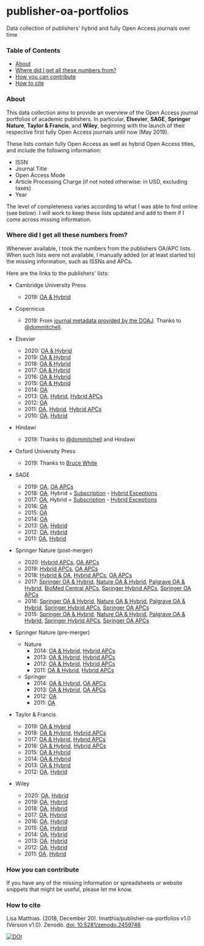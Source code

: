 # publisher-oa-portfolios
Data collection of publishers' hybrid and fully Open Access journals over time
### Table of Contents
* [About](#about)
* [Where did I get all these numbers from?](#where-did-i-get-all-these-numbers-from)
* [How you can contribute](#how-you-can-contribute)
* [How to cite](#how-to-cite)

### About

This data collection aims to provide an overview of the Open Access journal portfolios of academic publishers. In particular, **Elsevier**, **SAGE**, **Springer Nature**, **Taylor & Francis**, and **Wiley**, beginning with the launch of their respective first fully Open Access journals until now (May 2019).

These lists contain fully Open Access as well as hybrid Open Access titles, and include the following information:

* ISSN
* Journal Title
* Open Access Mode
* Article Processing Charge (if not noted otherwise: in USD, excluding taxes)
* Year

The level of completeness varies according to what I was able to find online (see below). I will work to keep these lists updated and add to them if I come across missing information.

### Where did I get all these numbers from?
Whenever available, I took the numbers from the publishers OA/APC lists. When such lists were not available, I manually added (or at least started to) the missing information, such as ISSNs and APCs.

Here are the links to the publishers' lists:

* Cambridge University Press
    + 2019: [OA & Hybrid](http://web.archive.org/web/20191218202019/https://www.cambridge.org/core/services/aop-file-manager/file/5783738dbd8dfd4e3283c3f2/Cambridge-Journals-APC-price-list-2019.11.xlsx)

* Copernicus
    + 2019: From [journal metadata provided by the DOAJ](http://web.archive.org/web/20191218203559/https://s3.eu-west-2.amazonaws.com/doaj-data-cache/journalcsv__doaj_20191218_1935_utf8.csv). Thanks to [@dommitchell](https://github.com/dommitchell).
    
* Elsevier
    + 2020: [OA & Hybrid](http://web.archive.org/web/20200410205235/https://www.elsevier.com/__data/promis_misc/j.custom97.xlsx)
    + 2019: [OA & Hybrid](http://web.archive.org/web/20190114171311/https://www.elsevier.com/__data/promis_misc/j.custom97.pdf)
    + 2018: [OA & Hybrid](http://web.archive.org/web/20180702110911/https://www.elsevier.com/__data/promis_misc/j.custom97.pdf)
    + 2017: [OA & Hybrid](http://web.archive.org/web/20170119172849/https://www.elsevier.com/__data/promis_misc/j.custom97.pdf)
    + 2016: [OA & Hybrid](http://web.archive.org/web/20160407063026/http://cdn.elsevier.com/promis_misc/j.custom97.pdf)
    + 2015: [OA & Hybrid](http://web.archive.org/web/*/http://www.elsevier.com/__data/assets/excel_doc/0004/247180/2015_APC_pricelist.xlsx)
    + 2014: [OA](http://web.archive.org/web/20140301091506/http://www.elsevier.com/about/open-access/open-access-journals)
    + 2013: [OA](http://web.archive.org/web/20130426145014/http://www.elsevier.com/about/open-access/open-access-journals), [Hybrid](http://web.archive.org/web/20130123115911/http://cdn.elsevier.com:80/assets/pdf_file/0008/109448/journal_list.pdf), [Hybrid APCs](http://web.archive.org/web/20130226034043/http://cdn.elsevier.com:80/assets/pdf_file/0014/112172/sponsoredarticleoption.pdf)
    + 2012: [OA](http://web.archive.org/web/20120229224301/http://www.elsevier.com:80/wps/find/intro.cws_home/open_access)
    + 2011: [OA](http://web.archive.org/web/20110927064359/http://www.elsevier.com:80/wps/find/intro.cws_home/open_access_mechanisms), [Hybrid](http://web.archive.org/web/20130516121851/http://cdn.elsevier.com/assets/pdf_file/0005/105179/Sponsored_Articles_2011.pdf), [Hybrid APCs](http://web.archive.org/web/20110627112327/http://www.elsevier.com:80/framework_authors/Sponsoredarticles/sponsoredarticleoption.pdf)
    + 2010: [OA](https://www.elsevier.com/editors-update/story/access/open-access-developing-new-publishing-models), [Hybrid](http://web.archive.org/web/20100523194902/http://www.elsevier.com:80/wps/find/authors.authors/sponsoredarticles)
    
* Hindawi
    + 2019: Thanks to [@dommitchell](https://github.com/dommitchell) and Hindawi
    
* Oxford University Press
    + 2019: Thanks to [Bruce White](https://scholar.google.co.nz/citations?user=hzEyynQAAAAJ&hl=en)

* SAGE
    + 2019: [OA](http://web.archive.org/web/20190518223021/https://us.sagepub.com/en-us/nam/pure-gold-open-access-journals-at-sage), [OA APCs](http://web.archive.org/web/20190518223230/https://sustainingknowledgecommons.files.wordpress.com/2019/04/sage_2019_raw_data.xlsx)
    + 2018: [OA](http://web.archive.org/web/20180828144432/https://us.sagepub.com/sites/default/files/2018_sage_journals_institutional_price_list_04.20.18.xlsx), Hybrid = [Subscription](http://web.archive.org/web/20180828144432/https://us.sagepub.com/sites/default/files/2018_sage_journals_institutional_price_list_04.20.18.xlsx) - [Hybrid Exceptions](https://web.archive.org/web/20180828144736/https://uk.sagepub.com/en-gb/eur/sage-choice-journal-and-pricing-exceptions)
    + 2017: [OA](http://web.archive.org/web/20171112183417/https://au.sagepub.com/sites/default/files/2017_sage_journals_institutional_price_list_4.xlsx), Hybrid = [Subscription](http://web.archive.org/web/20171112183417/https://au.sagepub.com/sites/default/files/2017_sage_journals_institutional_price_list_4.xlsx) - [Hybrid Exceptions](http://web.archive.org/web/20171001042242/https://uk.sagepub.com/en-gb/eur/sage-choice-journal-and-pricing-exceptions)
    + 2016: [OA](http://web.archive.org/web/20150926073322/https://uk.sagepub.com/sites/default/files/2016_sage_journals_price_list_0.xlsx)
    + 2015: [OA](http://web.archive.org/web/20150720193546/https://us.sagepub.com/en-us/nam/2015-journals-price-list-0%20%20)
    + 2014: [OA](http://web.archive.org/web/20140301033725/http://www.sagepub.com:80/oa-journals.sp)
    + 2013: [OA](http://web.archive.org/web/20130512230428/http://www.uk.sagepub.com/aboutus/oa-journals.htm), [Hybrid](http://web.archive.org/web/20130512100721/http://www.uk.sagepub.com:80/repository/binaries/pdf/SAGE-Choice-Participating-Title-List.pdf)
    + 2012: [OA](http://web.archive.org/web/20120926195214/http://www.uk.sagepub.com:80/aboutus/openaccess.htm), [Hybrid](http://web.archive.org/web/20121021071823/http://www.sagepub.com/sagechoice.sp)
    + 2011: [OA](http://web.archive.org/web/20120926195214/http://www.uk.sagepub.com:80/aboutus/openaccess.htm), [Hybrid](http://web.archive.org/web/20110526233723/http://www.sagepub.com:80/sagechoice.sp)

* Springer Nature (post-merger)
    + 2020: [Hybrid APCs](http://web.archive.org/web/20200410200204/https://media.springernature.com/full/springer-cms/rest/v1/content/17339478/data/v16), [OA APCs](http://web.archive.org/web/20200410195957/https://media.springernature.com/full/springer-cms/rest/v1/content/17278042/data/v23)
    + 2019: [Hybrid APCs](http://web.archive.org/web/20190518021750/https://media.springernature.com/full/springer-cms/rest/v1/content/15094406/data/v17), [OA APCs](http://web.archive.org/web/20190518021706/https://media.springernature.com/full/springer-cms/rest/v1/content/15073486/data/v34)
    + 2018: [Hybrid & OA](https://media.springernature.com/full/springer-cms/rest/v1/content/15226614/data/v7), [Hybrid APCs](http://web.archive.org/web/20180828151311/https://media.springernature.com/full/springer-cms/rest/v1/content/15226614/data/v7), [OA APCs](http://web.archive.org/web/20180203213930/http://www.springernature.com:80/us/open-research/journals-books/journals/)
    + 2017: [Springer OA & Hybrid](http://web.archive.org/web/20180828151448/https://media.springernature.com/full/springer-cms/rest/v1/content/12085696/data/v1), [Nature OA & Hybrid](http://web.archive.org/web/20170502121121/http://www.nature.com/openresearch/publishing-with-npg/nature-journals/), [Palgrave OA & Hybrid](http://web.archive.org/web/20170604220911/http://www.nature.com:80/openresearch/palgrave-journals), [BioMed Central APCs](http://web.archive.org/web/20170712044201/https://www.biomedcentral.com/getpublished/article-processing-charges/biomedcentral-prices), [Springer Hybrid APCs](http://web.archive.org/web/20170623224911/http://www.springer.com:80/us/open-access/springer-open-choice), [Springer OA APCs](http://web.archive.org/web/20171029012819/http://www.springernature.com:80/gp/open-research/journals-books/journals)
    + 2016: [Springer OA & Hybrid](http://web.archive.org/web/20180828152033/https://media.springernature.com/full/springer-cms/rest/v1/content/10619890/data/v1), [Nature OA & Hybrid](http://web.archive.org/web/20160522094756/http://www.nature.com:80/openresearch/publishing-with-npg/nature-journals), [Palgrave OA & Hybrid](http://web.archive.org/web/20160810180048/http://www.nature.com:80/openresearch/palgrave-journals), [Springer Hybrid APCs](http://web.archive.org/web/20160608120021/http://www.springer.com:80/us/open-access/springer-open-choice), [Springer OA APCs](http://web.archive.org/web/20160124075220/http://www.springeropen.com:80/about/apcfaq/howmuch)
    + 2015: [Springer OA & Hybrid](http://web.archive.org/web/20180828152320/https://media.springernature.com/full/springer-cms/rest/v1/content/10619914/data/v1), [Nature OA & Hybrid](http://web.archive.org/web/20151116041435/http://www.nature.com:80/openresearch/publishing-with-npg/nature-journals), [Palgrave OA & Hybrid](http://web.archive.org/web/20151125104508/http://www.nature.com:80/openresearch/palgrave-journals), [Springer Hybrid APCs](http://web.archive.org/web/20150829081421/http://www.springer.com:80/us/open-access/springer-open-choice), [Springer OA APCs](http://web.archive.org/web/20150619174613/http://www.springeropen.com:80/about/apcfaq/howmuch)

* Springer Nature (pre-merger)
    + Nature
        + 2014: [OA & Hybrid](https://resource-cms.springernature.com/springer-cms/rest/v1/content/20990/data/v1), [Hybrid APCs](http://web.archive.org/web/20140301063140/http://www.nature.com:80/aps/open_access_faqs.html)
        + 2013: [OA & Hybrid](http://web.archive.org/web/20131231034039/http://www.nature.com:80/libraries/open_access/oa_pub_models.html), [Hybrid APCs](http://web.archive.org/web/20131209011041/http://www.nature.com:80/aps/open_access_faqs.html)
        + 2012: [OA & Hybrid](http://web.archive.org/web/20120518065943/http://www.nature.com:80/libraries/open_access/index.html), [Hybrid APCs](http://web.archive.org/web/20120827220511/http://www.nature.com:80/ajg/open_access_faqs.html)
        + 2011: [OA & Hybrid](http://web.archive.org/web/20110612091713/http://www.nature.com:80/libraries/open_access/index.html), [Hybrid APCs](http://web.archive.org/web/20111004081035/http://www.nature.com:80/ajg/open_access_faqs.html)
    + Springer
        + 2014: [OA & Hybrid](http://web.archive.org/web/20180828150811/https://resource-cms.springernature.com/springer-cms/rest/v1/content/20990/data/v1), [OA APCs](http://web.archive.org/web/20140330122612/http://www.springeropen.com:80/about/apcfaq/howmuch)
        + 2013: [OA & Hybrid](http://web.archive.org/web/20180828150729/https://resource-cms.springernature.com/springer-cms/rest/v1/content/8564/data/v2), [OA APCs](http://web.archive.org/web/20130601211303/http://www.springeropen.com/about/apcfaq/howmuch)
        + 2012: [OA](http://web.archive.org/web/20120602001531/http://www.springeropen.com/about/apcfaq/howmuch)
        + 2011: [OA](http://web.archive.org/web/20110802040449/http://www.springeropen.com:80/authors)

* Taylor & Francis
    + 2019: [OA & Hybrid](https://web.archive.org/web/20190518202448/https://authorservices.taylorandfrancis.com/publishing-open-access/oa-options-finder/)
    + 2018: [OA & Hybrid](http://web.archive.org/web/20180702205742/https://authorservices.taylorandfrancis.com/journal-list/), [Hybrid APCs](http://web.archive.org/web/20180119113804/https://authorservices.taylorandfrancis.com/publishing-open-access-with-taylor-francis/)
    + 2017: [OA & Hybrid](http://web.archive.org/web/20170724093129/http://authorservices.taylorandfrancis.com:80/journal-list), [Hybrid APCs](http://web.archive.org/web/20170821114856/http://www.tandfonline.com/openaccess/faqs)
    + 2016: [OA & Hybrid](http://web.archive.org/web/20160525221536/https://authorservices.taylorandfrancis.com/journal-list), [Hybrid APCs](http://web.archive.org/web/20160526131946/http://www.tandfonline.com/page/openaccess/funders)
    + 2015: [OA & Hybrid](http://web.archive.org/web/20151103131826/http://authorservices.taylorandfrancis.com:80/journal-list/)
    + 2014: [OA & Hybrid](http://web.archive.org/web/20140704015747/http://journalauthors.tandf.co.uk/copyright/Green-OA-AAM-embargo-periods.xlsx)
    + 2013: [OA & Hybrid](http://web.archive.org/web/20130601211338/http://journalauthors.tandf.co.uk/permissions/Green-OA-AAM-embargo-periods.xlsx)
    + 2012: [OA](http://web.archive.org/web/20120708051845/http://journalauthors.tandf.co.uk/pdfs/OpenAccess-PressRelease.pdf), [Hybrid](http://web.archive.org/web/20120130183224/http://journalauthors.tandf.co.uk/pdfs/openselect-titles.pdf)

* Wiley
    + 2020: [OA](http://web.archive.org/web/20200303072056/https://authorservices.wiley.com/asset/Wiley-Journal-APCs-Open-Access.xlsx), [Hybrid](http://web.archive.org/web/20200303072009/https://authorservices.wiley.com/asset/Wiley-Journal-APCs-OnlineOpen.xlsx)
    + 2019: [OA](http://web.archive.org/web/20190518192345/https://authorservices.wiley.com/asset/Wiley-Journal-APCs-Open-Access.xlsx), [Hybrid](http://web.archive.org/web/20190518192538/https://authorservices.wiley.com/asset/Wiley-Journal-APCs-OnlineOpen.xlsx)
    + 2018: [OA](https://web.archive.org/web/20180828145303/https://authorservices.wiley.com/asset/photos/licensing-and-open-access-photos/WOA_Journals_Licensing_and_APCs_15JUNE2018%20(1).xlsx), [Hybrid](https://web.archive.org/web/20180828145353/https://authorservices.wiley.com/asset/photos/licensing-and-open-access-photos/Wiley-Journal-APCs-2018MAY24.xlsx)
    + 2017: [OA](https://authorservices.wiley.com/asset/photos/licensing-and-open-access-photos/WOA_Journals_Licensing_and_APCs_04May2017.xlsx), [Hybrid](http://web.archive.org/web/20170903041917if_/https://authorservices.wiley.com/asset/photos/licensing-and-open-access-photos/Wiley-Journal-APCs-2017Jun12.xlsx)
    + 2016: [OA](http://web.archive.org/web/20160623013515/http://www.wileyopenaccess.com:80/details/content/12f25e0654f/Publication-Charges.html), [Hybrid](http://media.wiley.com/assets/7338/08/Wiley-Journal-APCs-2016Sep22.xlsx)
    + 2015: [OA](http://web.archive.org/web/20150416063148/http://www.wileyopenaccess.com:80/details/content/12f25e0654f/Publication-Charges.html), [Hybrid](http://web.archive.org/web/20150202005355/http://authorservices.wiley.com:80/bauthor/onlineopen_order_articleaccepted.asp)
    + 2014: [OA](http://web.archive.org/web/20140703030417/http://www.wileyopenaccess.com:80/details/content/12f25e0654f/Publication-Charges.html), [Hybrid](http://web.archive.org/web/20140831003251/http://authorservices.wiley.com:80/bauthor/onlineopen_order_articleaccepted.asp)
    + 2013: [OA](http://web.archive.org/web/20130630114441/http://www.wileyopenaccess.com:80/details/content/12f25e0654f/Publication-Charges.html), [Hybrid](http://web.archive.org/web/20130615125953/http://authorservices.wiley.com:80/bauthor/onlineopen_order.asp)
    + 2012: [OA](http://web.archive.org/web/20120602001234/http://www.wileyopenaccess.com/details/content/12f25e0654f/Publication-Charges.html), [Hybrid](http://web.archive.org/web/20121102065857/https://onlinelibrary.wiley.com/onlineOpenOrder)
    + 2011: [OA](http://web.archive.org/web/20110929141635/http://www.wileyopenaccess.com:80/details/content/12f25e0654f/Publication-Charges.html), [Hybrid](http://web.archive.org/web/20111107025933/https://onlinelibrary.wiley.com/onlineOpenOrder)

### How you can contribute
If you have any of the missing information or spreadsheets or website snippets that might be useful, please let me know.

### How to cite
Lisa Matthias. (2018, December 20). lmatthia/publisher-oa-portfolios v1.0 (Version v1.0). Zenodo. [doi: 10.5281/zenodo.2459746](http://doi.org/10.5281/zenodo.2459746) 

[![DOI](https://zenodo.org/badge/DOI/10.5281/zenodo.2459746.svg)](https://doi.org/10.5281/zenodo.2459746)
